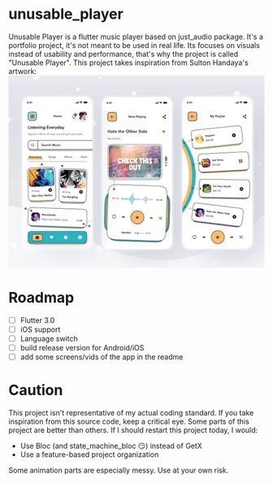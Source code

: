 # unusable_player
Unusable Player is a flutter music player based on just_audio package.
It's a portfolio project, it's not meant to be used in real life.
Its focuses on visuals instead of usability and performance, that's why the project is called "Unusable Player".
This project takes inspiration from Sulton Handaya's artwork:
![artwork](readme/original_artwork_by_sulton_handaya.webp)

# Roadmap

- [ ] Flutter 3.0
- [ ] iOS support
- [ ] Language switch
- [ ] build release version for Android/iOS
- [ ] add some screens/vids of the app in the readme

# Caution
This project isn't representative of my actual coding standard.
If you take inspiration from this source code, keep a critical eye. Some parts of this project are better than others.
If I should restart this project today, I would:
- Use Bloc (and state_machine_bloc 😏) instead of GetX
- Use a feature-based project organization

Some animation parts are especially messy. Use at your own risk.